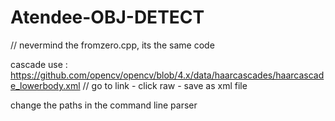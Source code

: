 # Atendee-OBJ-DETECT

// nevermind the fromzero.cpp, its the same code

cascade use : https://github.com/opencv/opencv/blob/4.x/data/haarcascades/haarcascade_lowerbody.xml
// go to link - click raw - save as xml file

change the paths in the command line parser
